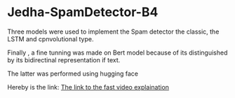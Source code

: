 # Jedha-SpamDetector-B4
Three models were used to implement the Spam detector the classic, the LSTM and cpnvolutional type.

Finally , a fine tunning was made on Bert model because of its distinguished by its bidirectinal representation if text.

The latter was performed using hugging face

Hereby is the link: <a href="https://share.vidyard.com/watch/wcqRYcYBB47qsc1RmK8nLX?">The link to the fast video explaination</a>
